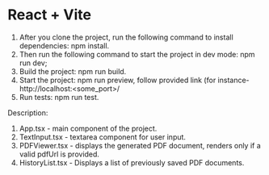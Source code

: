 # React + Vite

1. After you clone the project, run the following command to install dependencies:
   npm install.
2. Then run the following command to start the project in dev mode:
   npm run dev;
3. Build the project: npm run build.
4. Start the project: npm run preview, follow provided link (for instance- http://localhost:<some_port>/
5. Run tests: npm run test.

Description:

1. App.tsx - main component of the project.
2. TextInput.tsx - textarea component for user input.
3. PDFViewer.tsx - displays the generated PDF document, renders only if a valid pdfUrl is provided.
4. HistoryList.tsx - Displays a list of previously saved PDF documents.
